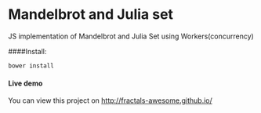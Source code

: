 Mandelbrot and Julia set
========================

JS implementation of Mandelbrot and Julia Set using Workers(concurrency)

####Install:

	bower install


#### Live demo

You can view this project on http://fractals-awesome.github.io/

